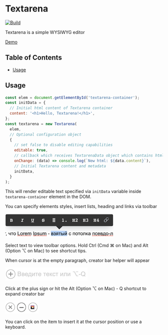 # Textarena
[![Build](https://travis-ci.com/devopsprodigy/textarena.svg?branch=master)](https://travis-ci.com/github/devopsprodigy/textarena)

Textarena is a simple WYSIWYG editor

[Demo](https://devopsprodigy.github.io/textarena/)

## Table of Contents

- [Usage](#usage)

## Usage

```js
const elem = document.getElementById('textarena-container');
const initData = {
  // Initial html content of Textarena container
  content: '<h1>Hello, Textarena!</h1>',
};
const textarena = new Textarena(
  elem,
  // Optional configuration object
  {
    // set false to disable editing capabilities
    editable: true,
    // callback which receives TextarenaData object which contains html content of the Textarena container
    onChange: (data) => console.log(`New html: ${data.content}`),
    // Initial Textarena content and metadata
    initData,
  }
);
```

This will render editable text specified via `initData` variable inside
`textarena-container` element in the DOM.

You can specify elements styles, insert lists, heading and links via toolbar

![Toolbar](resources/img/toolbar.png)

Select text to view toolbar options. Hold Ctrl (Cmd ⌘ on Mac) and Alt (Option ⌥
on Mac) to see shortcut tips.

When cursor is at the empty paragraph, creator bar helper will appear

![CreatorBar](resources/img/creator-bar-caption.png)

Click at the plus sign or hit the Alt (Option ⌥ on Mac) - Q shortcut to expand
creator bar

![CreatorBarOptions](resources/img/creator-bar.png)

You can click on the item to insert it at the cursor position or use a
keyboard.
